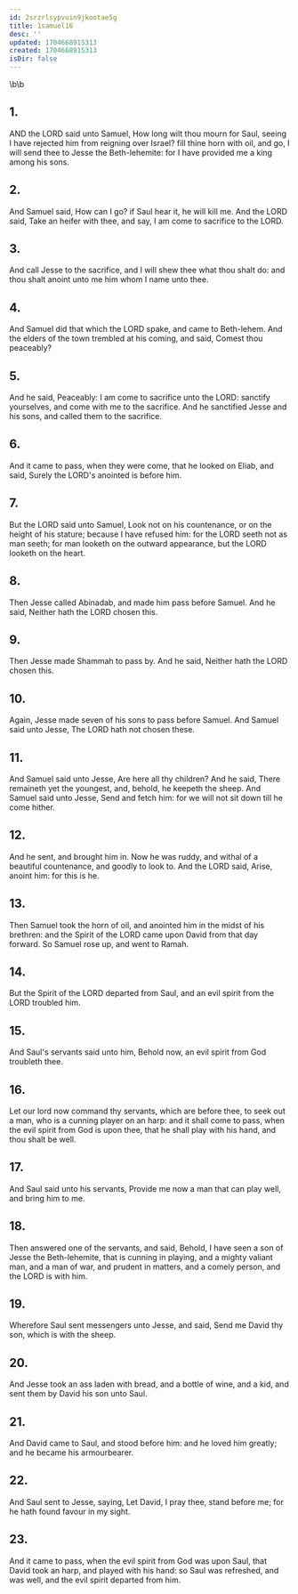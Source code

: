 ```yaml
---
id: 2srzrlsypvuin9jkootae5g
title: 1samuel16
desc: ''
updated: 1704668915313
created: 1704668915313
isDir: false
---
```

\b\b
## 1.
AND the LORD said unto Samuel, How long wilt thou mourn for Saul, seeing I have rejected him from reigning over Israel?  fill thine horn with oil, and go, I will send thee to Jesse the Beth-lehemite: for I have provided me a king among his sons.
## 2.
And Samuel said, How can I go?  if Saul hear it, he will kill me.  And the LORD said, Take an heifer with thee, and say, I am come to sacrifice to the LORD.
## 3.
And call Jesse to the sacrifice, and I will shew thee what thou shalt do: and thou shalt anoint unto me him whom I name unto thee.
## 4.
And Samuel did that which the LORD spake, and came to Beth-lehem.  And the elders of the town trembled at his coming, and said, Comest thou peaceably?
## 5.
And he said, Peaceably: I am come to sacrifice unto the LORD: sanctify yourselves, and come with me to the sacrifice.  And he sanctified Jesse and his sons, and called them to the sacrifice.
## 6.
And it came to pass, when they were come, that he looked on Eliab, and said, Surely the LORD's anointed is before him.
## 7.
But the LORD said unto Samuel, Look not on his countenance, or on the height of his stature; because I have refused him: for the LORD seeth not as man seeth; for man looketh on the outward appearance, but the LORD looketh on the heart.
## 8.
Then Jesse called Abinadab, and made him pass before Samuel.  And he said, Neither hath the LORD chosen this.
## 9.
Then Jesse made Shammah to pass by.  And he said, Neither hath the LORD chosen this.
## 10.
Again, Jesse made seven of his sons to pass before Samuel.  And Samuel said unto Jesse, The LORD hath not chosen these.
## 11.
And Samuel said unto Jesse, Are here all thy children?  And he said, There remaineth yet the youngest, and, behold, he keepeth the sheep.  And Samuel said unto Jesse, Send and fetch him: for we will not sit down till he come hither.
## 12.
And he sent, and brought him in.  Now he was ruddy, and withal of a beautiful countenance, and goodly to look to.  And the LORD said, Arise, anoint him: for this is he.
## 13.
Then Samuel took the horn of oil, and anointed him in the midst of his brethren: and the Spirit of the LORD came upon David from that day forward.  So Samuel rose up, and went to Ramah.
## 14.
But the Spirit of the LORD departed from Saul, and an evil spirit from the LORD troubled him.
## 15.
And Saul's servants said unto him, Behold now, an evil spirit from God troubleth thee.
## 16.
Let our lord now command thy servants, which are before thee, to seek out a man, who is a cunning player on an harp: and it shall come to pass, when the evil spirit from God is upon thee, that he shall play with his hand, and thou shalt be well.
## 17.
And Saul said unto his servants, Provide me now a man that can play well, and bring him to me.
## 18.
Then answered one of the servants, and said, Behold, I have seen a son of Jesse the Beth-lehemite, that is cunning in playing, and a mighty valiant man, and a man of war, and prudent in matters, and a comely person, and the LORD is with him.
## 19.
Wherefore Saul sent messengers unto Jesse, and said, Send me David thy son, which is with the sheep.
## 20.
And Jesse took an ass laden with bread, and a bottle of wine, and a kid, and sent them by David his son unto Saul.
## 21.
And David came to Saul, and stood before him: and he loved him greatly; and he became his armourbearer.
## 22.
And Saul sent to Jesse, saying, Let David, I pray thee, stand before me; for he hath found favour in my sight.
## 23.
And it came to pass, when the evil spirit from God was upon Saul, that David took an harp, and played with his hand: so Saul was refreshed, and was well, and the evil spirit departed from him.
